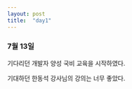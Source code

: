 ```yaml
---
layout: post
title:  "day1"
---
```


### 7월 13일

기다리던 개발자 양성 국비 교육을 시작하였다.     

기대하던 한동석 강사님의 강의는 너무 좋았다.


